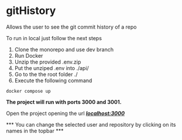 # gitHistory
Allows the user to see the git commit history of a repo

To run in local just follow the next steps

1. Clone the monorepo and use dev branch
2. Run Docker
3. Unzip the provided .env.zip
4. Put the unziped .env into ./api/
5. Go to the the root folder ./
6. Execute the following command

```
docker compose up
```

**The project will run with ports 3000 and 3001.**

Open the project opening the url ***[localhost:3000](localhost:3000)***

*** You can change the selected user and repository by clicking on its names in the topbar ***
